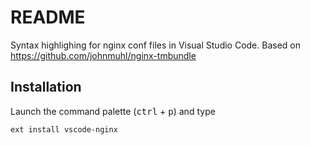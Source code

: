 # README
Syntax highlighing for nginx conf files in Visual Studio Code. Based on https://github.com/johnmuhl/nginx-tmbundle

## Installation
Launch the command palette (<kbd>ctrl</kbd> + <kbd>p</kbd>) and type

    ext install vscode-nginx
